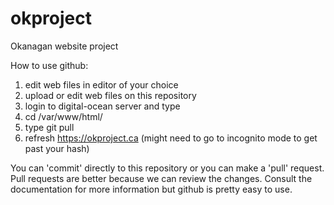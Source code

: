 # okproject
Okanagan website project




How to use github:
1. edit web files in editor of your choice
2. upload or edit web files on this repository
3. login to digital-ocean server and type
4. cd /var/www/html/
5. type git pull
6. refresh https://okproject.ca (might need to go to incognito mode to get past your hash)


You can 'commit' directly to this repository or you can make a 'pull' request. Pull requests are better because we can review the changes. Consult the documentation for more information but github is pretty easy to use.
